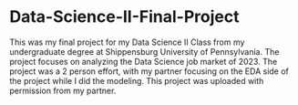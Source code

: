 # Data-Science-II-Final-Project
This was my final project for my Data Science II Class from my undergraduate degree at Shippensburg University of Pennsylvania. The project focuses on analyzing the Data Science job market of 2023. The project was a 2 person effort, with my partner focusing on the EDA side of the project while I did the modeling. This project was uploaded with permission from my partner.
